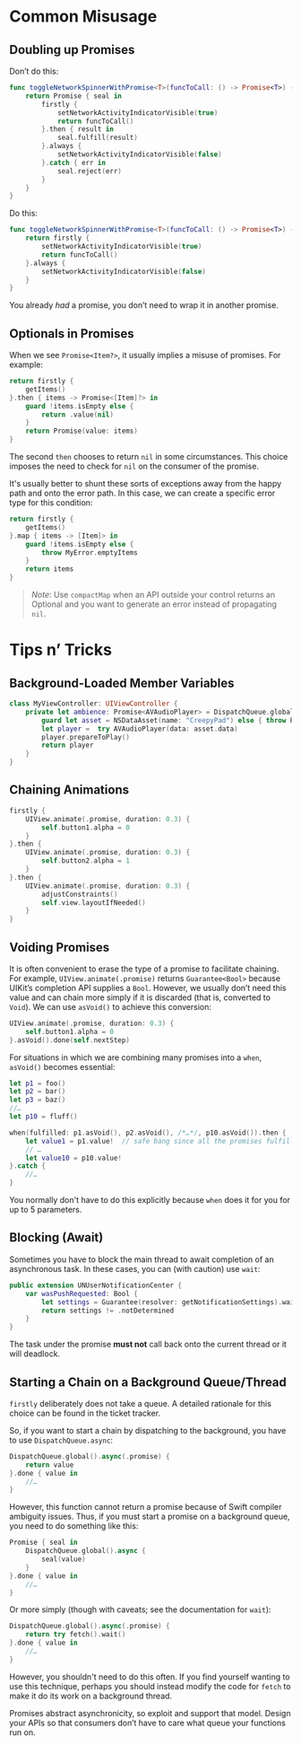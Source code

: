 # Common Misusage

## Doubling up Promises

Don’t do this:

```swift
func toggleNetworkSpinnerWithPromise<T>(funcToCall: () -> Promise<T>) -> Promise<T> {
    return Promise { seal in
        firstly {
            setNetworkActivityIndicatorVisible(true)
            return funcToCall()
        }.then { result in
            seal.fulfill(result)
        }.always {
            setNetworkActivityIndicatorVisible(false)
        }.catch { err in
            seal.reject(err)
        }
    }
}
```

Do this:

```swift
func toggleNetworkSpinnerWithPromise<T>(funcToCall: () -> Promise<T>) -> Promise<T> {
    return firstly {
        setNetworkActivityIndicatorVisible(true)
        return funcToCall()
    }.always {
        setNetworkActivityIndicatorVisible(false)
    }
}
```

You already *had* a promise, you don’t need to wrap it in another promise.


## Optionals in Promises

When we see `Promise<Item?>`, it usually implies a misuse of promises. For
example:

```swift
return firstly {
    getItems()
}.then { items -> Promise<[Item]?> in
    guard !items.isEmpty else {
        return .value(nil)
    }
    return Promise(value: items)
}
```

The second `then` chooses to return `nil` in some circumstances. This choice
imposes the need to check for `nil` on the consumer of the promise.

It's usually better to shunt these sorts of exceptions away from the
happy path and onto the error path. In this case, we can create a specific
error type for this condition:

```swift
return firstly {
    getItems()
}.map { items -> [Item]> in
    guard !items.isEmpty else {
        throw MyError.emptyItems
    }
    return items
}
```

> *Note*: Use `compactMap` when an API outside your control returns an Optional and you want to generate an error instead of propagating `nil`.

# Tips n’ Tricks

## Background-Loaded Member Variables

```swift
class MyViewController: UIViewController {
    private let ambience: Promise<AVAudioPlayer> = DispatchQueue.global().async(.promise) {
        guard let asset = NSDataAsset(name: "CreepyPad") else { throw PMKError.badInput }
        let player =  try AVAudioPlayer(data: asset.data)
        player.prepareToPlay()
        return player
    }
}
```

## Chaining Animations

```swift
firstly {
    UIView.animate(.promise, duration: 0.3) {
        self.button1.alpha = 0
    }
}.then {
    UIView.animate(.promise, duration: 0.3) {
        self.button2.alpha = 1
    }
}.then {
    UIView.animate(.promise, duration: 0.3) {
        adjustConstraints()
        self.view.layoutIfNeeded()
    }
}
```


## Voiding Promises

It is often convenient to erase the type of a promise to facilitate chaining.
For example, `UIView.animate(.promise)` returns `Guarantee<Bool>` because UIKit’s
completion API supplies a `Bool`. However, we usually don’t need this value and 
can chain more simply if it is discarded (that is, converted to `Void`). We can use
`asVoid()` to achieve this conversion:

```swift
UIView.animate(.promise, duration: 0.3) {
    self.button1.alpha = 0
}.asVoid().done(self.nextStep)
```

For situations in which we are combining many promises into a `when`, `asVoid()`
becomes essential:

```swift
let p1 = foo()
let p2 = bar()
let p3 = baz()
//…
let p10 = fluff()

when(fulfilled: p1.asVoid(), p2.asVoid(), /*…*/, p10.asVoid()).then {
    let value1 = p1.value!  // safe bang since all the promises fulfilled
    // …
    let value10 = p10.value!
}.catch {
    //…
}
```

You normally don't have to do this explicitly because `when` does it for you
for up to 5 parameters.


## Blocking (Await)

Sometimes you have to block the main thread to await completion of an asynchronous task.
In these cases, you can (with caution) use `wait`:

```swift
public extension UNUserNotificationCenter {
    var wasPushRequested: Bool {
        let settings = Guarantee(resolver: getNotificationSettings).wait()
        return settings != .notDetermined
    }
}
```

The task under the promise **must not** call back onto the current thread or it
will deadlock.

## Starting a Chain on a Background Queue/Thread

`firstly` deliberately does not take a queue. A detailed rationale for this choice
can be found in the ticket tracker.

So, if you want to start a chain by dispatching to the background, you have to use
`DispatchQueue.async`:

```swift
DispatchQueue.global().async(.promise) {
    return value  
}.done { value in
    //…
}
```

However, this function cannot return a promise because of Swift compiler ambiguity
issues. Thus, if you must start a promise on a background queue, you need to
do something like this:


```swift
Promise { seal in
    DispatchQueue.global().async {
        seal(value)
    }  
}.done { value in
    //…
}
```

Or more simply (though with caveats; see the documentation for `wait`):

```swift
DispatchQueue.global().async(.promise) {
    return try fetch().wait()
}.done { value in
    //…
}
```

However, you shouldn't need to do this often. If you find yourself wanting to use
this technique, perhaps you should instead modify the code for `fetch` to make it do
its work on a background thread.

Promises abstract asynchronicity, so exploit and support that model. Design your
APIs so that consumers don’t have to care what queue your functions run on.
